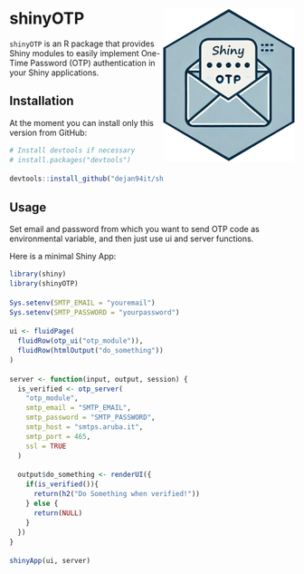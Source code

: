 # shinyOTP <img src="hex_logo.png" align="right" width="232" height="269" />

`shinyOTP` is an R package that provides Shiny modules to easily implement One-Time Password (OTP) authentication in your Shiny applications.

## Installation

At the moment you can install only this version from GitHub:

```r
# Install devtools if necessary
# install.packages("devtools")

devtools::install_github("dejan94it/shinyOTP")
```
## Usage
Set email and password from which you want to send OTP code as environmental variable, and then just use ui and server functions.

Here is a minimal Shiny App:

```r
library(shiny)
library(shinyOTP)

Sys.setenv(SMTP_EMAIL = "youremail")
Sys.setenv(SMTP_PASSWORD = "yourpassword")

ui <- fluidPage(
  fluidRow(otp_ui("otp_module")),
  fluidRow(htmlOutput("do_something"))
)

server <- function(input, output, session) {
  is_verified <- otp_server(
    "otp_module",              
    smtp_email = "SMTP_EMAIL",      
    smtp_password = "SMTP_PASSWORD",
    smtp_host = "smtps.aruba.it",        
    smtp_port = 465,                            
    ssl = TRUE                                 
  )
  
  output$do_something <- renderUI({
    if(is_verified()){ 
      return(h2("Do Something when verified!")) 
    } else {
      return(NULL)
    } 
  })
}

shinyApp(ui, server)

```

